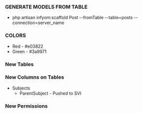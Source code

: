 

### GENERATE MODELS FROM TABLE
- php artisan infyom:scaffold Post --fromTable --table=posts --connection=server_name


### COLORS
- Red - #e03822
- Green - #3a9971

### New Tables

### New Columns on Tables
- Subjects
    - ParentSubject - Pushed to SVI

### New Permissions
